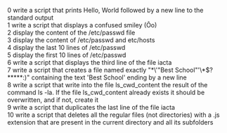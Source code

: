 0 write a script that prints Hello, World followed by a new line to the standard output  
1 write a script that displays a confused smiley (Ôo)  
2 display the content of the /etc/passwd file  
3 display the content of /etc/passwd and etc/hosts  
4 display the last 10 lines of /etc/passwd  
5 display the first 10 lines of /etc/passwd  
6 write a script that displays the third line of the file iacta  
7 write a script that creates a file named exactly "\*\\'"Best School"\'\\*$\?\*\*\*\*\*:)" containing the text 'Best School' ending by a new line  
8 write a script that write into the file ls_cwd_content the result of the command ls -la. If the file ls_cwd_content already exists it should be overwritten, and if not, create it  
9 write a script that duplicates the last line of the file iacta  
10 write a script that deletes all the regular files (not directories) with a .js extension that are present in the current directory and all its subfolders  

